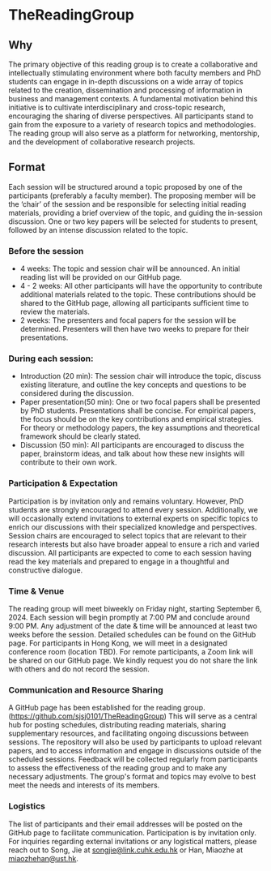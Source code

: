 # TheReadingGroup
## Why
The primary objective of this reading group is to create a collaborative and intellectually stimulating environment where both faculty members and PhD students can engage in in-depth discussions on a wide array of topics related to the creation, dissemination and processing of information in business and management contexts. 
A fundamental motivation behind this initiative is to cultivate interdisciplinary and cross-topic research, encouraging the sharing of diverse perspectives. All participants stand to gain from the exposure to a variety of research topics and methodologies. The reading group will also serve as a platform for networking, mentorship, and the development of collaborative research projects.

## Format
Each session will be structured around a topic proposed by one of the participants (preferably a faculty member). The proposing member will be the ‘chair’ of the session and be responsible for selecting initial reading materials, providing a brief overview of the topic, and guiding the in-session discussion. One or two key papers will be selected for students to present, followed by an intense discussion related to the topic.
### Before the session
* 4 weeks: The topic and session chair will be announced. An initial reading list will be provided on our GitHub page.
* 4 - 2 weeks: All other participants will have the opportunity to contribute additional materials related to the topic. These contributions should be shared to the GitHub page, allowing all participants sufficient time to review the materials.
* 2 weeks: The presenters and focal papers for the session will be determined. Presenters will then have two weeks to prepare for their presentations.
### During each session:
* Introduction (20 min): The session chair will introduce the topic, discuss existing literature, and outline the key concepts and questions to be considered during the discussion.
* Paper presentation(50 min): One or two focal papers shall be presented by PhD students. Presentations shall be concise. For empirical papers, the focus should be on the key contributions and empirical strategies. For theory or methodology papers, the key assumptions and theoretical framework should be clearly stated.
* Discussion (50 min): All participants are encouraged to discuss the paper, brainstorm ideas, and talk about how these new insights will contribute to their own work.

### Participation & Expectation
Participation is by invitation only and remains voluntary. However, PhD students are strongly encouraged to attend every session. Additionally, we will occasionally extend invitations to external experts on specific topics to enrich our discussions with their specialized knowledge and perspectives.
Session chairs are encouraged to select topics that are relevant to their research interests but also have broader appeal to ensure a rich and varied discussion. All participants are expected to come to each session having read the key materials and prepared to engage in a thoughtful and constructive dialogue. 

### Time & Venue
The reading group will meet biweekly on Friday night, starting September 6, 2024. Each session will begin promptly at 7:00 PM and conclude around 9:00 PM. Any adjustment of the date & time will be announced at least two weeks before the session. Detailed schedules can be found on the GitHub page.
For participants in Hong Kong, we will meet in a designated conference room (location TBD). For remote participants, a Zoom link will be shared on our GitHub page. We kindly request you do not share the link with others and do not record the session.

### Communication and Resource Sharing
A GitHub page has been established for the reading group. (https://github.com/sjsj0101/TheReadingGroup) This will serve as a central hub for posting schedules, distributing reading materials, sharing supplementary resources, and facilitating ongoing discussions between sessions. The repository will also be used by participants to upload relevant papers, and to access information and engage in discussions outside of the scheduled sessions.
Feedback will be collected regularly from participants to assess the effectiveness of the reading group and to make any necessary adjustments. The group's format and topics may evolve to best meet the needs and interests of its members.

### Logistics
The list of participants and their email addresses will be posted on the GitHub page to facilitate communication. Participation is by invitation only. For inquiries regarding external invitations or any logistical matters, please reach out to Song, Jie at songjie@link.cuhk.edu.hk or Han, Miaozhe at miaozhehan@ust.hk.
